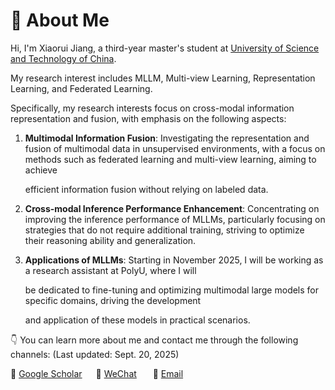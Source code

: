 # 👀 About Me

Hi, I'm Xiaorui Jiang, a third-year master's student at [University of Science and Technology of China](https://www.ustc.edu.cn/).

My research interest includes MLLM, Multi-view Learning, Representation Learning, and Federated Learning. 

[//]: # (I am currently seeking a PhD position and I hope to continue my research in the areas mentioned above.)
Specifically, my research interests focus on cross-modal information representation and fusion, with emphasis on the following aspects:

1. <b>Multimodal Information Fusion</b>: <span>Investigating the representation and fusion of multimodal data in unsupervised environments, with a focus on methods such as federated learning and multi-view learning, aiming to achieve <p> efficient information fusion without relying on labeled data.</span>

2. <b>Cross-modal Inference Performance Enhancement</b>: Concentrating on improving the inference performance of MLLMs, particularly focusing on strategies that do not require additional training, striving to optimize their reasoning ability and generalization.

4. <b>Applications of MLLMs</b>: Starting in November 2025, I will be working as a research assistant at PolyU, where I will  <p>be dedicated to fine-tuning and optimizing multimodal large models for specific domains, driving the development  <p>and application of these models in practical scenarios.


👇 You can learn more about me and contact me through the following channels: (Last updated: Sept. 20, 2025)

📖 [Google Scholar](https://scholar.google.com/citations?user=DAJ7HogAAAAJ&hl=zh-CN)      💬 <a href="./images/wechat.jpg" target="_blank">WeChat</a>        📧 <a href="mailto:xrjiang@mail.ustc.edu.cn">Email</a>


